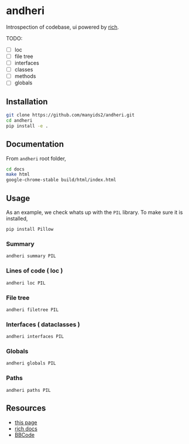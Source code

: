# andheri

Introspection of codebase, ui powered by [rich](https://github.com/Textualize/rich).

TODO:

- [ ] loc
- [ ] file tree
- [ ] interfaces
- [ ] classes
- [ ] methods
- [ ] globals

## Installation

```sh
git clone https://github.com/manyids2/andheri.git
cd andheri
pip install -e .
```

## Documentation

From `andheri` root folder,

```sh
cd docs
make html
google-chrome-stable build/html/index.html
```

## Usage

As an example, we check whats up with the `PIL` library.
To make sure it is installed,

```
pip install Pillow
```

### Summary

```
andheri summary PIL
```

### Lines of code ( loc )

```
andheri loc PIL
```

### File tree

```
andheri filetree PIL
```

### Interfaces ( dataclasses )

```
andheri interfaces PIL
```

### Globals

```
andheri globals PIL
```

### Paths

```
andheri paths PIL
```

## Resources

- [this page](https://github.com/manyids2/andheri)
- [rich docs](https://rich.readthedocs.io/en/latest/index.html)
- [BBCode](https://en.wikipedia.org/wiki/BBCode)
